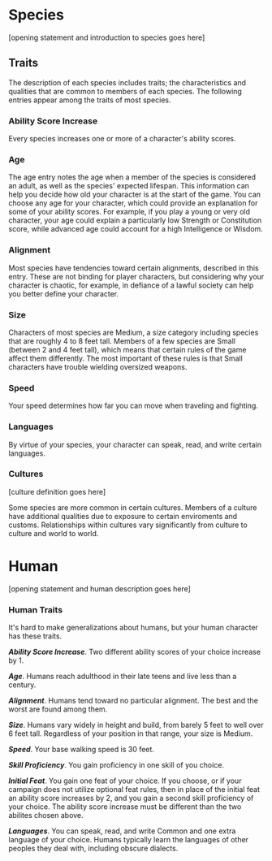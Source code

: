 # Species

[opening statement and introduction to species goes here]

##  Traits

The description of each species includes traits; the characteristics and qualities that are common to members of each species. The following entries appear among the traits of most species.

### Ability Score Increase

Every species increases one or more of a character's ability scores.

### Age

The age entry notes the age when a member of the species is considered an adult, as well as the species' expected lifespan. This information can help you decide how old your character is at the start of the game. You can choose any age for your character, which could provide an explanation for some of your ability scores. For example, if you play a young or very old character, your age could explain a particularly low Strength or Constitution score, while advanced age could account for a high Intelligence or Wisdom.

### Alignment

Most species have tendencies toward certain alignments, described in this entry. These are not binding for player characters, but considering why your character is chaotic, for example, in defiance of a lawful society can help you better define your character.

### Size

Characters of most species are Medium, a size category including species that are roughly 4 to 8 feet tall. Members of a few species are Small (between 2 and 4 feet tall), which means that certain rules of the game affect them differently. The most important of these rules is that Small characters have trouble wielding oversized weapons.

### Speed

Your speed determines how far you can move when traveling and fighting.

### Languages

By virtue of your species, your character can speak, read, and write certain languages.

### Cultures

[culture definition goes here]

Some species are more common in certain cultures. Members of a culture have additional qualities due to exposure to certain enviroments and customs. Relationships within cultures vary significantly from culture to culture and world to world.

# Human

[opening statement and human description goes here]

### Human Traits

It's hard to make generalizations about humans, but your human character has these traits.

***Ability Score Increase***. Two different ability scores of your choice increase by 1.

***Age***. Humans reach adulthood in their late teens and live less than a century.

***Alignment***. Humans tend toward no particular alignment. The best and the worst are found among them.

***Size***. Humans vary widely in height and build, from barely 5 feet to well over 6 feet tall. Regardless of your position in that range, your size is Medium.

***Speed***. Your base walking speed is 30 feet.

***Skill Proficiency***. You gain proficiency in one skill of you choice.

***Initial Feat***. You gain one feat of your choice. If you choose, or if your campaign does not utilize optional feat rules, then in place of the initial feat an ability score increases by 2, and you gain a second skill proficiency of your choice. The ability score increase must be different than the two abilites chosen above.

***Languages***. You can speak, read, and write Common and one extra language of your choice. Humans typically learn the languages of other peoples they deal with, including obscure dialects.